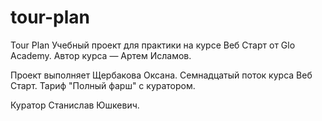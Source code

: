 # tour-plan

Tour Plan
Учебный проект для практики на курсе Веб Старт от Glo Academy. Автор курса — Артем Исламов.

Проект выполняет
Щербакова Оксана. Семнадцатый поток курса Веб Старт. Тариф "Полный фарш" с куратором.

Куратор
Станислав Юшкевич.